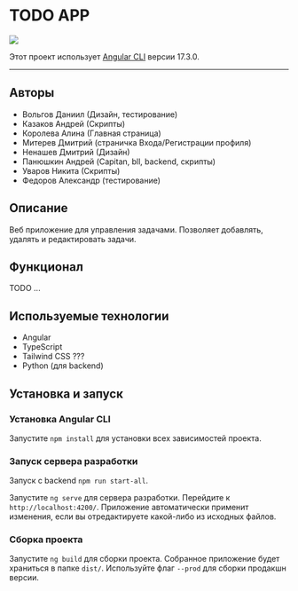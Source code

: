# TODO APP

![](https://img.shields.io/badge/Code-Angular-informational?style=flat&logo=angular&color=CC342D)

Этот проект использует [Angular CLI](https://github.com/angular/angular-cli) версии 17.3.0.

---

## Авторы

- Вольгов Даниил (Дизайн, тестирование)
- Казаков Андрей (Скрипты)
- Королева Алина (Главная страница)
- Митерев Дмитрий (страничка Входа/Регистрации профиля)
- Ненашев Дмитрий (Дизайн)
- Панюшкин Андрей (Capitan, bll, backend, скрипты)
- Уваров Никита (Скрипты)
- Федоров Александр (тестирование)

## Описание

Веб приложение для управления задачами. Позволяет добавлять, удалять и редактировать задачи.

## Функционал

TODO ...

## Используемые технологии

- Angular
- TypeScript
- Tailwind CSS ???
- Python (для backend)

## Установка и запуск

### Установка Angular CLI

Запустите `npm install` для установки всех зависимостей проекта.

### Запуск сервера разработки

Запуск с backend `npm run start-all`.

Запустите `ng serve` для сервера разработки. Перейдите к `http://localhost:4200/`. 
Приложение автоматически применит изменения, если вы отредактируете какой-либо из исходных файлов.

### Сборка проекта

Запустите `ng build` для сборки проекта. Собранное приложение будет храниться в папке `dist/`. Используйте флаг `--prod` для сборки продакшн версии.
